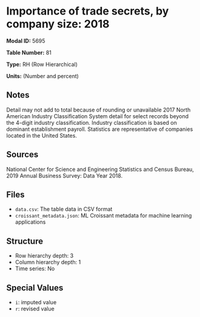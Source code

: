 # Importance of trade secrets, by company size: 2018

**Modal ID:** 5695

**Table Number:** 81

**Type:** RH (Row Hierarchical)

**Units:** (Number and percent)

## Notes

Detail may not add to total because of rounding or unavailable 2017 North American Industry Classification System detail for select records beyond the 4-digit industry classification. Industry classification is based on dominant establishment payroll. Statistics are representative of companies located in the United States.

## Sources

National Center for Science and Engineering Statistics and Census Bureau, 2019 Annual Business Survey: Data Year 2018.

## Files

- `data.csv`: The table data in CSV format
- `croissant_metadata.json`: ML Croissant metadata for machine learning applications

## Structure

- Row hierarchy depth: 3
- Column hierarchy depth: 1
- Time series: No

## Special Values

- `i`: imputed value
- `r`: revised value
